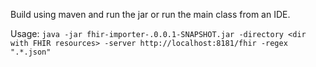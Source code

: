Build using maven and run the jar or run the main class from an IDE.

Usage: `java -jar fhir-importer-.0.0.1-SNAPSHOT.jar -directory <dir with FHIR resources> -server http://localhost:8181/fhir -regex ".*.json"`
